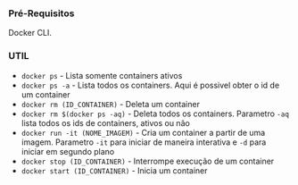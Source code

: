 ### Pré-Requisitos

Docker CLI.

### UTIL

- `docker ps` - Lista somente containers ativos
- `docker ps -a` - Lista todos os containers. Aqui é possivel obter o id de um container
- `docker rm (ID_CONTAINER)` - Deleta um container
- `docker rm $(docker ps -aq)` - Deleta todos os containers. Parametro `-aq` lista todos os ids de containers, ativos ou não
- `docker run -it (NOME_IMAGEM)` - Cria um container a partir de uma imagem. Parametro `-it` para iniciar de maneira interativa e `-d` para iniciar em segundo plano
- `docker stop (ID_CONTAINER)` - Interrompe execução de um container
- `docker start (ID_CONTAINER)` - Inicia um container
